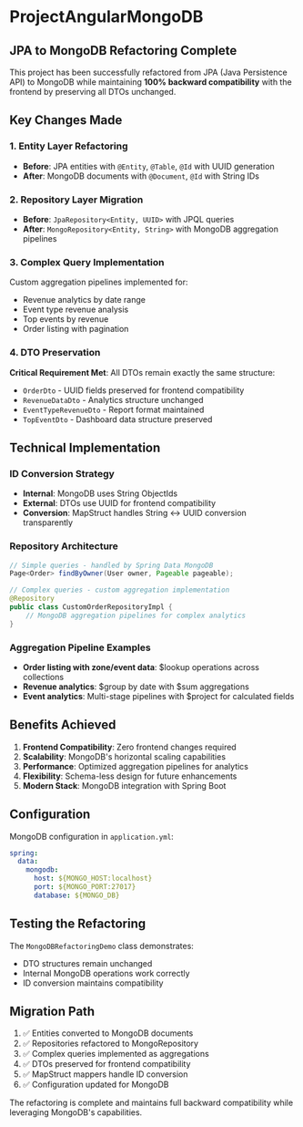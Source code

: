 # ProjectAngularMongoDB

## JPA to MongoDB Refactoring Complete

This project has been successfully refactored from JPA (Java Persistence API) to MongoDB while maintaining **100% backward compatibility** with the frontend by preserving all DTOs unchanged.

## Key Changes Made

### 1. Entity Layer Refactoring
- **Before**: JPA entities with `@Entity`, `@Table`, `@Id` with UUID generation
- **After**: MongoDB documents with `@Document`, `@Id` with String IDs

### 2. Repository Layer Migration  
- **Before**: `JpaRepository<Entity, UUID>` with JPQL queries
- **After**: `MongoRepository<Entity, String>` with MongoDB aggregation pipelines

### 3. Complex Query Implementation
Custom aggregation pipelines implemented for:
- Revenue analytics by date range
- Event type revenue analysis  
- Top events by revenue
- Order listing with pagination

### 4. DTO Preservation
**Critical Requirement Met**: All DTOs remain exactly the same structure:
- `OrderDto` - UUID fields preserved for frontend compatibility
- `RevenueDataDto` - Analytics structure unchanged
- `EventTypeRevenueDto` - Report format maintained
- `TopEventDto` - Dashboard data structure preserved

## Technical Implementation

### ID Conversion Strategy
- **Internal**: MongoDB uses String ObjectIds
- **External**: DTOs use UUID for frontend compatibility
- **Conversion**: MapStruct handles String ↔ UUID conversion transparently

### Repository Architecture
```java
// Simple queries - handled by Spring Data MongoDB
Page<Order> findByOwner(User owner, Pageable pageable);

// Complex queries - custom aggregation implementation
@Repository
public class CustomOrderRepositoryImpl {
    // MongoDB aggregation pipelines for complex analytics
}
```

### Aggregation Pipeline Examples
- **Order listing with zone/event data**: $lookup operations across collections
- **Revenue analytics**: $group by date with $sum aggregations  
- **Event analytics**: Multi-stage pipelines with $project for calculated fields

## Benefits Achieved

1. **Frontend Compatibility**: Zero frontend changes required
2. **Scalability**: MongoDB's horizontal scaling capabilities
3. **Performance**: Optimized aggregation pipelines for analytics
4. **Flexibility**: Schema-less design for future enhancements
5. **Modern Stack**: MongoDB integration with Spring Boot

## Configuration

MongoDB configuration in `application.yml`:
```yaml
spring:
  data:
    mongodb:
      host: ${MONGO_HOST:localhost}
      port: ${MONGO_PORT:27017}
      database: ${MONGO_DB}
```

## Testing the Refactoring

The `MongoDBRefactoringDemo` class demonstrates:
- DTO structures remain unchanged
- Internal MongoDB operations work correctly
- ID conversion maintains compatibility

## Migration Path

1. ✅ Entities converted to MongoDB documents
2. ✅ Repositories refactored to MongoRepository  
3. ✅ Complex queries implemented as aggregations
4. ✅ DTOs preserved for frontend compatibility
5. ✅ MapStruct mappers handle ID conversion
6. ✅ Configuration updated for MongoDB

The refactoring is complete and maintains full backward compatibility while leveraging MongoDB's capabilities.